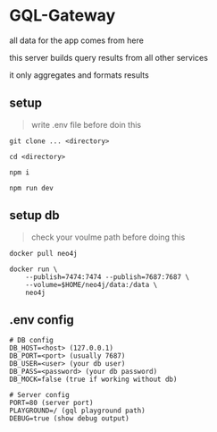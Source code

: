 # GQL-Gateway

all data for the app comes from here

this server builds query results from all other services

it only aggregates and formats results

## setup
> write .env file before doin this

```
git clone ... <directory>

cd <directory>

npm i

npm run dev
```

## setup db
> check your voulme path before doing this

```
docker pull neo4j

docker run \
    --publish=7474:7474 --publish=7687:7687 \
    --volume=$HOME/neo4j/data:/data \
    neo4j
```

## .env config
```
# DB config
DB_HOST=<host> (127.0.0.1)
DB_PORT=<port> (usually 7687)
DB_USER=<user> (your db user)
DB_PASS=<password> (your db password)
DB_MOCK=false (true if working without db)

# Server config
PORT=80 (server port)
PLAYGROUND=/ (gql playground path)
DEBUG=true (show debug output)
```
